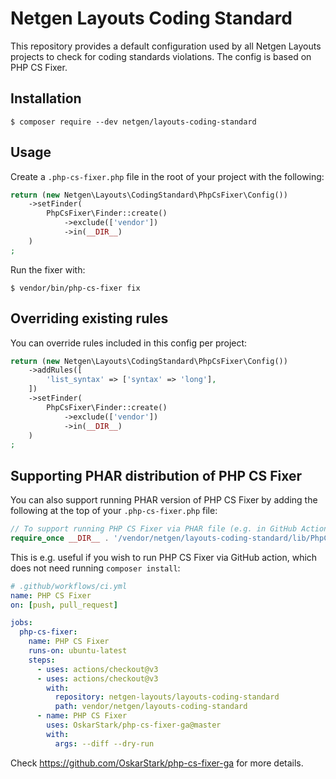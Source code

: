 # Netgen Layouts Coding Standard

This repository provides a default configuration used by all Netgen Layouts
projects to check for coding standards violations. The config is based on
PHP CS Fixer.

## Installation

```shell script
$ composer require --dev netgen/layouts-coding-standard
```

## Usage

Create a `.php-cs-fixer.php` file in the root of your project with the following:

```php
return (new Netgen\Layouts\CodingStandard\PhpCsFixer\Config())
    ->setFinder(
        PhpCsFixer\Finder::create()
            ->exclude(['vendor'])
            ->in(__DIR__)
    )
;
```

Run the fixer with:

```shell script
$ vendor/bin/php-cs-fixer fix
```

## Overriding existing rules

You can override rules included in this config per project:

```php
return (new Netgen\Layouts\CodingStandard\PhpCsFixer\Config())
    ->addRules([
        'list_syntax' => ['syntax' => 'long'],
    ])
    ->setFinder(
        PhpCsFixer\Finder::create()
            ->exclude(['vendor'])
            ->in(__DIR__)
    )
;
```

## Supporting PHAR distribution of PHP CS Fixer

You can also support running PHAR version of PHP CS Fixer by adding the
following at the top of your `.php-cs-fixer.php` file:

```php
// To support running PHP CS Fixer via PHAR file (e.g. in GitHub Actions)
require_once __DIR__ . '/vendor/netgen/layouts-coding-standard/lib/PhpCsFixer/Config.php';
```

This is e.g. useful if you wish to run PHP CS Fixer via GitHub action, which
does not need running `composer install`:

```yaml
# .github/workflows/ci.yml
name: PHP CS Fixer
on: [push, pull_request]

jobs:
  php-cs-fixer:
    name: PHP CS Fixer
    runs-on: ubuntu-latest
    steps:
      - uses: actions/checkout@v3
      - uses: actions/checkout@v3
        with:
          repository: netgen-layouts/layouts-coding-standard
          path: vendor/netgen/layouts-coding-standard
      - name: PHP CS Fixer
        uses: OskarStark/php-cs-fixer-ga@master
        with:
          args: --diff --dry-run
```

Check https://github.com/OskarStark/php-cs-fixer-ga for more details.
